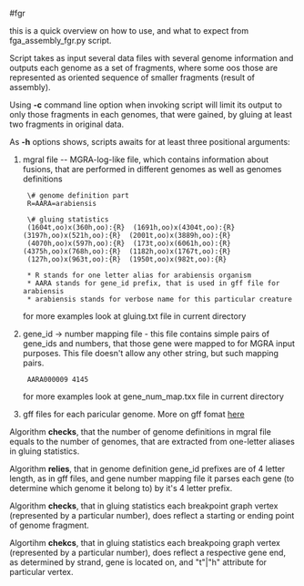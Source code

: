#fgr

this is a quick overview on how to use, and what to expect from fga_assembly_fgr.py script.

Script takes as input several data files with several genome information and outputs each genome as a set of fragments,
where some oos those are represented as oriented sequence of smaller fragments (result of assembly).

Using **-c** command line option when invoking script will limit its output to only those fragments in each genomes,
 that were gained, by gluing at least two fragments in original data.

As **-h** options shows, scripts awaits for at least three positional arguments:

1. mgral file -- MGRA-log-like file, which contains information about fusions, that are performed in different genomes
as well as genomes definitions

        \# genome definition part
        R=AARA=arabiensis

        \# gluing statistics
        (1604t,oo)x(360h,oo):{R}  (1691h,oo)x(4304t,oo):{R}  (3197h,oo)x(521h,oo):{R}  (2001t,oo)x(3889h,oo):{R}
        (4070h,oo)x(597h,oo):{R}  (173t,oo)x(6061h,oo):{R}  (4375h,oo)x(768h,oo):{R}  (1182h,oo)x(1767t,oo):{R}
        (127h,oo)x(963t,oo):{R}  (1950t,oo)x(982t,oo):{R}

        * R stands for one letter alias for arabiensis organism
        * AARA stands for gene_id prefix, that is used in gff file for arabiensis
        * arabiensis stands for verbose name for this particular creature

    for more examples look at gluing.txt file in current directory

2. gene_id -\> number mapping file - this file contains simple pairs of gene_ids and numbers, that those gene were
 mapped to for MGRA input purposes. This file doesn't allow any other string, but such mapping pairs.

        AARA000009 4145

    for more examples look at gene_num_map.txx file in current directory

3. gff files for each paricular genome. More on gff fomat [here](http://www.ensembl.org/info/website/upload/gff.html)

Algorithm **checks**, that the number of genome definitions in mgral file equals to the number of genomes, that are
extracted from one-letter aliases in gluing statistics.

Algorithm **relies**, that in genome definition gene_id prefixes are of 4 letter length, as in gff files, and gene number
mapping file it parses each gene (to determine which genome it belong to) by it's 4 letter prefix.

Algorithm **checks**, that in gluing statistics each breakpoint graph vertex (represented by a particular number), does
 reflect a starting or ending point of genome fragment.

Algortihm **chekcs**, that in gluing statistics each breakpoing graph vertex (represented by a particular number), does
reflect a respective gene end, as determined by strand, gene is located on, and "t"|"h" attribute for particular vertex.






